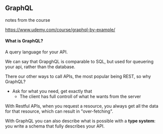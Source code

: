## GraphQL 

notes from the course

https://www.udemy.com/course/graphql-by-example/

#### What is GraphQL?

A query language for your API.

We can say that GrapghQL is comparable to SQL, but used for queuering your api, rather than the database.

There our other ways to call APIs, the most popular being REST, so why GraphQL?

- Ask for what you need, get exactly that
  - The client has full controll of what he wants from the server

With Restful APIs, when you request a resource, you always get all the data for that resource, which can result in "over-fetching".

With GraphQL you can also describe what is possible with a **type system**: you write a schema that fully describes your API.

